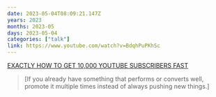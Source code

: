 ```yaml
---
date: 2023-05-04T08:09:21.147Z
years: 2023
months: 2023-05
days: 2023-05-04
categories: ["talk"]
link: https://www.youtube.com/watch?v=BdqhPuPKhSc
---
```

[EXACTLY HOW TO GET 10,000 YOUTUBE SUBSCRIBERS FAST](https://www.youtube.com/watch?v=BdqhPuPKhSc)

> [If you already have something that performs or converts well, promote it multiple times instead of always pushing new things.]

